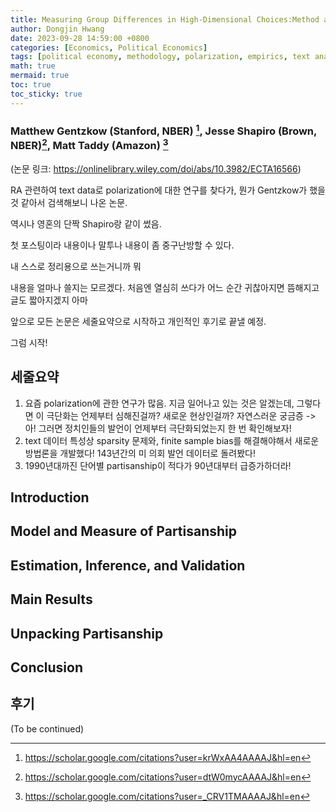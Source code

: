 ```yaml
---
title: Measuring Group Differences in High-Dimensional Choices:Method and Application to Congressional Speech (Gentzkow, Shapiro, Taddy 2019, ECTA)
author: Dongjin Hwang
date: 2023-09-28 14:59:00 +0800
categories: [Economics, Political Economics]
tags: [political economy, methodology, polarization, empirics, text analysis, econometrics, gentzkow, shapiro, taddy, econometrica, machine learning, partisanship]
math: true
mermaid: true
toc: true
toc_sticky: true
---
```


### Matthew Gentzkow (Stanford, NBER) [^gentzkow], Jesse Shapiro (Brown, NBER)[^shapiro], Matt Taddy (Amazon) [^taddy]

(논문 링크: <https://onlinelibrary.wiley.com/doi/abs/10.3982/ECTA16566>)

[^gentzkow]: <https://scholar.google.com/citations?user=krWxAA4AAAAJ&hl=en>
[^shapiro]: <https://scholar.google.com/citations?user=dtW0mycAAAAJ&hl=en>
[^taddy]: <https://scholar.google.com/citations?user=_CRV1TMAAAAJ&hl=en>

RA 관련하여 text data로 polarization에 대한 연구를 찾다가, 뭔가 Gentzkow가 했을 것 같아서 검색해보니 나온 논문.

역시나 영혼의 단짝 Shapiro랑 같이 썼음.

첫 포스팅이라 내용이나 말투나 내용이 좀 중구난방할 수 있다.

내 스스로 정리용으로 쓰는거니까 뭐

내용을 얼마나 쓸지는 모르겠다. 처음엔 열심히 쓰다가 어느 순간 귀찮아지면 뜸해지고 글도 짧아지겠지 아마

앞으로 모든 논문은 세줄요약으로 시작하고 개인적인 후기로 끝낼 예정.

그럼 시작!

## 세줄요약
1. 요즘 polarization에 관한 연구가 많음. 지금 일어나고 있는 것은 알겠는데, 그렇다면 이 극단화는 언제부터 심해진걸까? 새로운 현상인걸까? 자연스러운 궁금증 -> 아! 그러면 정치인들의 발언이 언제부터 극단화되었는지 한 번 확인해보자!
2. text 데이터 특성상 sparsity 문제와, finite sample bias를 해결해야해서 새로운 방법론을 개발했다! 143년간의 미 의회 발언 데이터로 돌려봤다!
3. 1990년대까진 단어별 partisanship이 적다가 90년대부터 급증가하더라!

<!-- 사실 단순한 counting이나 n-gram 등 말고는 아직 경제학계에서 text data를 잘 사용하지 않는 것 같다. 뭐 논문이 2019년 퍼블리쉬가 됐고, 그럼 아마 2016/17년에 이 연구를 시작했을 테니 그렇다 치더라도, 아직까지도 그렇다.
어떤 종류의 embedding 모델을 사용하는 페이퍼를 본적이 없다. 
아마  -->

## Introduction

## Model and Measure of Partisanship

## Estimation, Inference, and Validation

## Main Results

## Unpacking Partisanship

## Conclusion

## 후기

(To be continued)